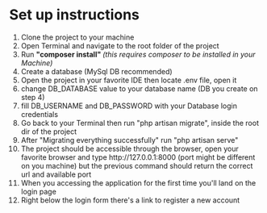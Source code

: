 <h1>Set up instructions</h1>

<ol>
    <li> Clone the project to your machine</li>
    <li> Open Terminal and navigate to the root folder of the project</li>
    <li> Run <b> "composer install" </b> <i> (this requires composer to be installed in your Machine)</i></li>
    <li> Create a database (MySql DB recommended)</li>
    <li> Open the project in your favorite IDE then locate .env file, open it</li>
    <li> change DB_DATABASE value to your database name (DB you create on step 4)</li>
    <li> fill DB_USERNAME and DB_PASSWORD with your Database login credentials</li>
    <li> Go back to your Terminal then run "php artisan migrate", inside the root dir of the project</li>
    <li> After "Migrating everything successfully" run "php artisan serve"</li>
    <li> The project should be accessible through the browser, open your favorite browser and type http://127.0.0.1:8000 (port might be different on you machine) but the previous command should return the correct url and available port </li>
    <li> When you accessing the application for the first time you'll land on the login page</li>
    <li> Right below the login form there's a link to register a new account</li>
</ol>
